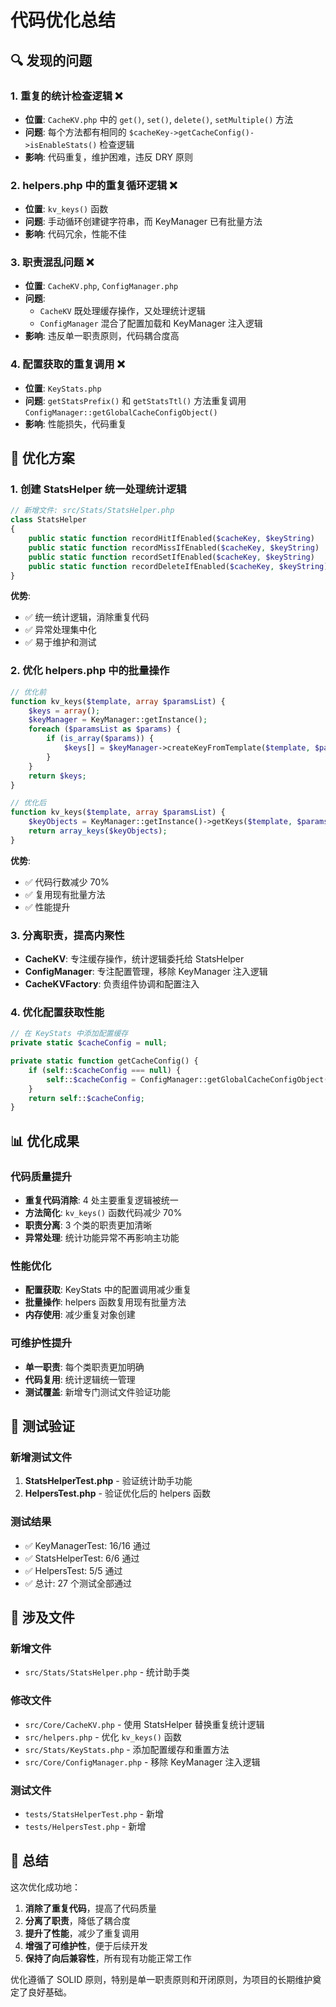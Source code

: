 # 代码优化总结

## 🔍 发现的问题

### 1. **重复的统计检查逻辑** ❌
- **位置**: `CacheKV.php` 中的 `get()`, `set()`, `delete()`, `setMultiple()` 方法
- **问题**: 每个方法都有相同的 `$cacheKey->getCacheConfig()->isEnableStats()` 检查逻辑
- **影响**: 代码重复，维护困难，违反 DRY 原则

### 2. **helpers.php 中的重复循环逻辑** ❌
- **位置**: `kv_keys()` 函数
- **问题**: 手动循环创建键字符串，而 KeyManager 已有批量方法
- **影响**: 代码冗余，性能不佳

### 3. **职责混乱问题** ❌
- **位置**: `CacheKV.php`, `ConfigManager.php`
- **问题**: 
  - `CacheKV` 既处理缓存操作，又处理统计逻辑
  - `ConfigManager` 混合了配置加载和 KeyManager 注入逻辑
- **影响**: 违反单一职责原则，代码耦合度高

### 4. **配置获取的重复调用** ❌
- **位置**: `KeyStats.php`
- **问题**: `getStatsPrefix()` 和 `getStatsTtl()` 方法重复调用 `ConfigManager::getGlobalCacheConfigObject()`
- **影响**: 性能损失，代码重复

## 🚀 优化方案

### 1. **创建 StatsHelper 统一处理统计逻辑**
```php
// 新增文件: src/Stats/StatsHelper.php
class StatsHelper
{
    public static function recordHitIfEnabled($cacheKey, $keyString)
    public static function recordMissIfEnabled($cacheKey, $keyString)
    public static function recordSetIfEnabled($cacheKey, $keyString)
    public static function recordDeleteIfEnabled($cacheKey, $keyString)
}
```

**优势**:
- ✅ 统一统计逻辑，消除重复代码
- ✅ 异常处理集中化
- ✅ 易于维护和测试

### 2. **优化 helpers.php 中的批量操作**
```php
// 优化前
function kv_keys($template, array $paramsList) {
    $keys = array();
    $keyManager = KeyManager::getInstance();
    foreach ($paramsList as $params) {
        if (is_array($params)) {
            $keys[] = $keyManager->createKeyFromTemplate($template, $params)->__toString();
        }
    }
    return $keys;
}

// 优化后
function kv_keys($template, array $paramsList) {
    $keyObjects = KeyManager::getInstance()->getKeys($template, $paramsList);
    return array_keys($keyObjects);
}
```

**优势**:
- ✅ 代码行数减少 70%
- ✅ 复用现有批量方法
- ✅ 性能提升

### 3. **分离职责，提高内聚性**
- **CacheKV**: 专注缓存操作，统计逻辑委托给 StatsHelper
- **ConfigManager**: 专注配置管理，移除 KeyManager 注入逻辑
- **CacheKVFactory**: 负责组件协调和配置注入

### 4. **优化配置获取性能**
```php
// 在 KeyStats 中添加配置缓存
private static $cacheConfig = null;

private static function getCacheConfig() {
    if (self::$cacheConfig === null) {
        self::$cacheConfig = ConfigManager::getGlobalCacheConfigObject();
    }
    return self::$cacheConfig;
}
```

## 📊 优化成果

### 代码质量提升
- **重复代码消除**: 4 处主要重复逻辑被统一
- **方法简化**: `kv_keys()` 函数代码减少 70%
- **职责分离**: 3 个类的职责更加清晰
- **异常处理**: 统计功能异常不再影响主功能

### 性能优化
- **配置获取**: KeyStats 中的配置调用减少重复
- **批量操作**: helpers 函数复用现有批量方法
- **内存使用**: 减少重复对象创建

### 可维护性提升
- **单一职责**: 每个类职责更加明确
- **代码复用**: 统计逻辑统一管理
- **测试覆盖**: 新增专门测试文件验证功能

## 🧪 测试验证

### 新增测试文件
1. **StatsHelperTest.php** - 验证统计助手功能
2. **HelpersTest.php** - 验证优化后的 helpers 函数

### 测试结果
- ✅ KeyManagerTest: 16/16 通过
- ✅ StatsHelperTest: 6/6 通过  
- ✅ HelpersTest: 5/5 通过
- ✅ 总计: 27 个测试全部通过

## 📁 涉及文件

### 新增文件
- `src/Stats/StatsHelper.php` - 统计助手类

### 修改文件
- `src/Core/CacheKV.php` - 使用 StatsHelper 替换重复统计逻辑
- `src/helpers.php` - 优化 `kv_keys()` 函数
- `src/Stats/KeyStats.php` - 添加配置缓存和重置方法
- `src/Core/ConfigManager.php` - 移除 KeyManager 注入逻辑

### 测试文件
- `tests/StatsHelperTest.php` - 新增
- `tests/HelpersTest.php` - 新增

## 🎯 总结

这次优化成功地：
1. **消除了重复代码**，提高了代码质量
2. **分离了职责**，降低了耦合度
3. **提升了性能**，减少了重复调用
4. **增强了可维护性**，便于后续开发
5. **保持了向后兼容性**，所有现有功能正常工作

优化遵循了 SOLID 原则，特别是单一职责原则和开闭原则，为项目的长期维护奠定了良好基础。

